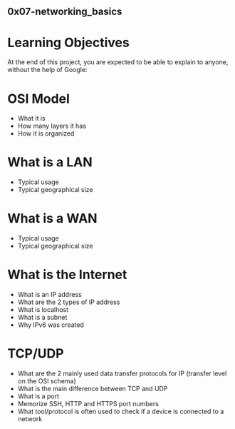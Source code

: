 ## 0x07-networking_basics
# Learning Objectives
At the end of this project, you are expected to be able to explain to anyone, without the help of Google:
# OSI Model
* What it is
* How many layers it has
* How it is organized
# What is a LAN
* Typical usage
* Typical geographical size
# What is a WAN
* Typical usage
* Typical geographical size
# What is the Internet
* What is an IP address
* What are the 2 types of IP address
* What is localhost
* What is a subnet
* Why IPv6 was created
# TCP/UDP
* What are the 2 mainly used data transfer protocols for IP (transfer level on the OSI schema)
* What is the main difference between TCP and UDP
* What is a port
* Memorize SSH, HTTP and HTTPS port numbers
* What tool/protocol is often used to check if a device is connected to a network
